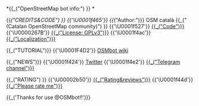 *{{_("OpenStreetMap bot info:") }} *

 {{_("CREDITS&CODE") }}
{{'\U0001f465'}} {{_("Author:")}} OSM català {{_("(Catalan OpenStreetMap community)") }}
{{'\U0001f527'}} [{{_("Code")}}](https://github.com/Xevib/osmbot)
{{'\U0000267B'}} [{{_("License: GPLv3")}}]({{_("http://www.gnu.org/licenses/gpl-3.0.en.html")}})
{{'\U0001f4ac'}} [{{_("Localization")}}](https://www.transifex.com/osm-catala/osmbot/)

 {{_("TUTORIAL")}}
{{'\U0001F4D2'}} [OSMbot wiki](https://github.com/Xevib/osmbot/wiki)

 {{_("NEWS")}}
{{'\U0001f424'}} [Twitter](https://twitter.com/osmbot_telegram)
{{'\U0001f4e2'}} [{{_("Telegram channel")}}](https://telegram.me/OSMbot_channel)

 {{_("RATING") }}
{{'\U00002b50'}} [{{_("Rating&reviews")}}](http://storebot.me/bot/osmbot)
{{'\U0001f44d'}} [{{_("Please rate me")}}](https://telegram.me/storebot?start=osmbot)

{{_('Thanks for use @OSMbot!!')}}
